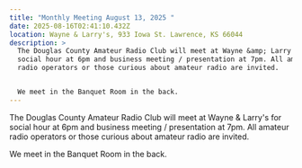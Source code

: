 ```yaml
---
title: "Monthly Meeting August 13, 2025 "
date: 2025-08-16T02:41:10.432Z
location: Wayne & Larry's, 933 Iowa St. Lawrence, KS 66044
description: >
  The Douglas County Amateur Radio Club will meet at Wayne &amp; Larry's for
  social hour at 6pm and business meeting / presentation at 7pm. All amateur
  radio operators or those curious about amateur radio are invited.


  We meet in the Banquet Room in the back.
---
```

The Douglas County Amateur Radio Club will meet at Wayne &amp; Larry's for social hour at 6pm and business meeting / presentation at 7pm. All amateur radio operators or those curious about amateur radio are invited.



We meet in the Banquet Room in the back.